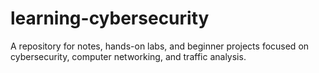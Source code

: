 # learning-cybersecurity
A repository for notes, hands-on labs, and beginner projects focused on cybersecurity, computer networking, and traffic analysis.
